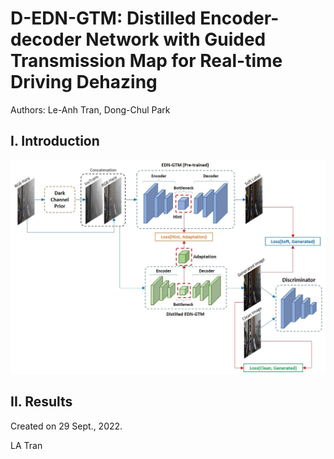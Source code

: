 # D-EDN-GTM: Distilled Encoder-decoder Network with Guided Transmission Map for Real-time Driving Dehazing

Authors: Le-Anh Tran, Dong-Chul Park

## I. Introduction

<p align="center">
<img src="docs/d-edn-gtm.jpg" width="1000">
</p>

## II. Results

Created on 29 Sept., 2022.

LA Tran

